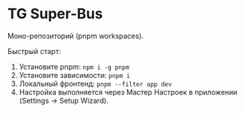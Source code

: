 # TG Super-Bus

Моно-репозиторий (pnpm workspaces).

Быстрый старт:
1. Установите pnpm: `npm i -g pnpm`
2. Установите зависимости: `pnpm i`
3. Локальный фронтенд: `pnpm --filter app dev`
4. Настройка выполняется через Мастер Настроек в приложении (Settings → Setup Wizard).